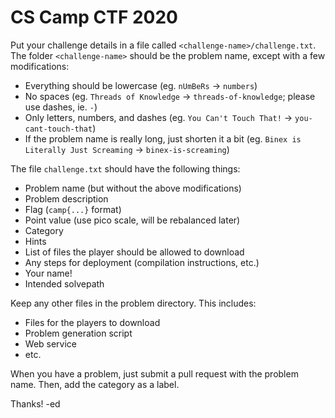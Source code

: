 # CS Camp CTF 2020

Put your challenge details in a file called `<challenge-name>/challenge.txt`.
The folder `<challenge-name>` should be the problem name, except with a few modifications:
* Everything should be lowercase (eg. `nUmBeRs` -> `numbers`)
* No spaces (eg. `Threads of Knowledge` -> `threads-of-knowledge`; please use dashes, ie. `-`)
* Only letters, numbers, and dashes (eg. `You Can't Touch That!` -> `you-cant-touch-that`)
* If the problem name is really long, just shorten it a bit (eg. `Binex is Literally Just Screaming` -> `binex-is-screaming`)

The file `challenge.txt` should have the following things:
* Problem name (but without the above modifications)
* Problem description
* Flag (`camp{...}` format)
* Point value (use pico scale, will be rebalanced later)
* Category
* Hints
* List of files the player should be allowed to download
* Any steps for deployment (compilation instructions, etc.)
* Your name!
* Intended solvepath

Keep any other files in the problem directory.
This includes:
* Files for the players to download
* Problem generation script
* Web service
* etc.

When you have a problem, just submit a pull request with the problem name.
Then, add the category as a label.

Thanks! -ed
